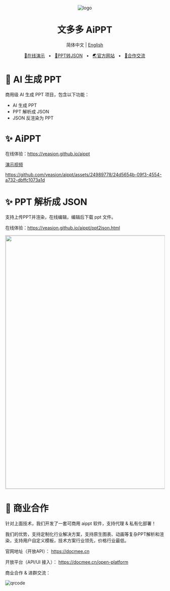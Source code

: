 <p align="center"><img src="https://docmee.cn/favicons/favicon-32x32.png" alt="logo"/></p>
<h1 align="center">文多多 AiPPT</h1>
<p align="center">
  简体中文 | <a href="./README_EN.md">English</a>
</p>
<p align="center">
	<a href="https://veasion.github.io/aippt" target="_blank">🔗在线演示</a>
	<span>&nbsp;&nbsp;•&nbsp;&nbsp;</span>
	<a href="https://veasion.github.io/aippt/ppt2json.html" target="_blank">📝PPT转JSON</a>
	<span>&nbsp;&nbsp;•&nbsp;&nbsp;</span>
	<a href="https://docmee.cn" target="_blank">🌏官方网站</a>
	<span>&nbsp;&nbsp;•&nbsp;&nbsp;</span>
	<a href="#-商业合作">💬合作交流</a>
</p>





# 🤖 AI 生成 PPT

商用级 AI 生成 PPT 项目，包含以下功能：

* AI 生成 PPT
* PPT 解析成 JSON
* JSON 反渲染为 PPT



# ✨ AiPPT

在线体验：https://veasion.github.io/aippt


[演示视频](https://metasign-public.oss-cn-shanghai.aliyuncs.com/github/aippt.mp4)

https://github.com/veasion/aippt/assets/24989778/24d5654b-09f3-4554-a732-dbffc1073a1d



# ✨ PPT 解析成 JSON

支持上传PPT并渲染，在线编辑，编辑后下载 ppt 文件。

在线体验：https://veasion.github.io/aippt/ppt2json.html




<img width="800" src="https://metasign-public.oss-cn-shanghai.aliyuncs.com/github/ppt2json.png" style="border:1px solid #ccc">



# 🤝 商业合作

针对上面技术，我们开发了一套可商用 aippt 软件，支持代理 & 私有化部署！

我们的优势，支持定制化行业解决方案，支持原生图表、动画等复杂PPT解析和渲染，支持用户自定义模板，技术方案行业领先，价格行业最低。

官网地址（开放API）：
https://docmee.cn

开放平台（API/UI 接入）：
https://docmee.cn/open-platform


商业合作 & 进群交流：

![qrcode](https://metasign-public.oss-cn-shanghai.aliyuncs.com/github/contact_me_qr.png)
